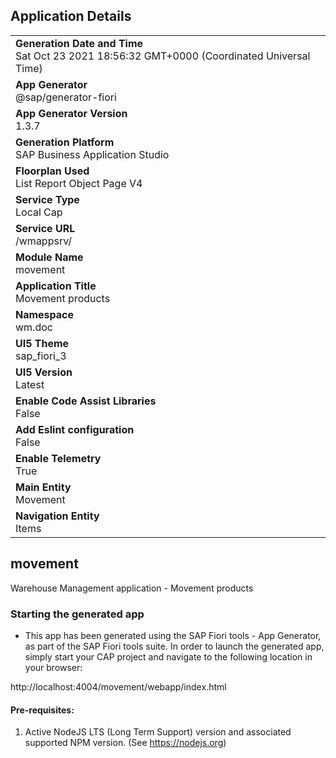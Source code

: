 ## Application Details
|               |
| ------------- |
|**Generation Date and Time**<br>Sat Oct 23 2021 18:56:32 GMT+0000 (Coordinated Universal Time)|
|**App Generator**<br>@sap/generator-fiori|
|**App Generator Version**<br>1.3.7|
|**Generation Platform**<br>SAP Business Application Studio|
|**Floorplan Used**<br>List Report Object Page V4|
|**Service Type**<br>Local Cap|
|**Service URL**<br>/wmappsrv/
|**Module Name**<br>movement|
|**Application Title**<br>Movement products|
|**Namespace**<br>wm.doc|
|**UI5 Theme**<br>sap_fiori_3|
|**UI5 Version**<br>Latest|
|**Enable Code Assist Libraries**<br>False|
|**Add Eslint configuration**<br>False|
|**Enable Telemetry**<br>True|
|**Main Entity**<br>Movement|
|**Navigation Entity**<br>Items|

## movement

Warehouse Management application - Movement products

### Starting the generated app

-   This app has been generated using the SAP Fiori tools - App Generator, as part of the SAP Fiori tools suite.  In order to launch the generated app, simply start your CAP project and navigate to the following location in your browser:

http://localhost:4004/movement/webapp/index.html

#### Pre-requisites:

1. Active NodeJS LTS (Long Term Support) version and associated supported NPM version.  (See https://nodejs.org)


